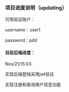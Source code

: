 ### 项目进度说明（updating）

可用验证账户：

username：user1

password：pdd



#### 目前后端进度：

Nov/21/15:03

实现后端登陆采用jwt验证

实现注册和查询用户信息功能
